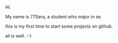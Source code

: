 Hi.

My name is 77Sera, a student who major in se.

this is my first time to start some projects on github. 

all is well. :-)
